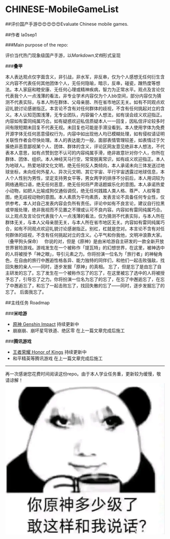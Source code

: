 # CHINESE-MobileGameList

##评价国产手游😍😍😍😍😍Evaluate Chinese mobile games.

##作者 la0sep1

###Main purpose of the repo:

评价当代热门现象级国产手游，以*Markdown文档*形式呈现

###**叠甲**

本人表达观点仅字面含义，非引战，非水军，非反串，仅为个人感想无任何衍生含义内容不代表任何其他团体个人，无任何隐喻，暗示，反串，碰瓷，蹭热度等想法。本人家庭和睦安康、无任何心理或精神疾病，智力为正常水平。观点及言论仅代表我个人一点浅薄的看法，非专业学术内容仅为个人bb空间，部分内容仅为猜测不代表实际，与本人所在群体、父母亲朋、所在省市地区无关。如有不同观点欢迎礼貌讨论感谢指正。本言论不含有对任何群体的歧视，不含有任何挑起对立的含义。本人认知范围浅薄，无专业团队，内容偏个人想法，如有误会歧义欢迎指正。内容如有雷同纯属巧合。如有疑惑欢迎私信质疑本人一一回复，因私信评论较多时间有限短期未回复不代表无视。未回复也可能是手滑没看到。本人使用字体为免费开源字体无任何恶意侵权行为，内容中如出现他人均已模糊处理，如有侵权请证明关联性作者会尽快处理。本人的表达能力一般，面部表情管理较差，如表情过于欠揍绝非恶意鄙视某个人、团体、群体的含义，评论区网友意见绝非本人想法，不代表本人意思，如有点赞到您不认可的内容纯属手滑，绝非故意针对你个人，你所在群体、团体、组织。本人神经天马行空，常常脱离常识，如有歧义欢迎指正。本人为地球人。热爱地球文化文明，绝无任何反人类倾向，本人承诺未向三体发送过地球坐标，未向任何外星人、异次元文明、其它宇宙、平行宇宙透露过地球信息，本人个人性别为男性，坚定支持男女平等，男女两字的排序不分前后，本人用词较为网络通用口语，绝无任何恶意，绝无任何将严肃话题娱乐化的意图。本人承诺热爱小动物，如把人比喻成狗仅通俗调侃，绝无任何践踏人类人格、尊严、人权等意图，绝无歧视动物的意图。本人素质为平均素质，发表言论不具备任何专业性，仅供参考。本人对自己发表内容会负所有责任。评论中如有不良言论，建议自行拉黑或举报处理，绝非我视而不见置之不理或认可不良内容。内容如有雷同纯属巧合。
以上观点及言论仅代表我个人一点浅薄的看法，仅为猜测不代表实际，与本人所在群体无关，与本人父母亲朋无关，与本人所在省市地区无关。内容如有雷同纯属巧合，如有不同观点欢迎礼貌讨论感谢指正。别杠，杠就是您对。本言论不含有对任何群体的歧视，不含有任何挑起对立的含义。心平气和你我他，文明冲浪靠大家。（叠甲狗头保命）
  你说的对，但是《原神》是由米哈游自主研发的一款全新开放世界冒险游戏。游戏发生在一个被称作「提瓦特」的幻想世界，在这里，被神选中的人将被授予「神之眼」，导引元素之力。你将扮演一位名为「旅行者」的神秘角色，在自由的旅行中邂逅性格各异、能力独特的同伴们，和他们一起击败强敌，找回失散的亲人——同时，逐步发掘「原神」的真相。
忘了，但是忘了是由忘了自主研发的忘了。忘了发生在一个被称作忘了的忘了，在这里被忘了选中的人将被授予忘了，引导忘了之力。你将扮演一位名为忘了的忘了，在忘了中邂逅忘了，在忘了中邂逅忘了，和忘了一起击败忘了，找回失散的忘了——同时，逐步发掘忘了的忘了。 后面我忘了。

##主线任务 Roadmap

###**米哈游**
- [原神 Genshin Impact][1] 持续更新中
- 崩崩崩、崩坏星穹铁道、绝区零 在上一篇文章完成后施工

###**腾讯游戏**
- [王者荣耀 Honor of Kings][2] 持续更新中
- 和平精英等腾讯游戏 在上一篇文章完成后施工

------

再一次感谢您花费时间阅读这份repo。由于本人学业任务重，更新较为缓慢，敬请谅解！
![原神龙图][3]


  [1]: https://github.com/la0sep1/CHINESE-MobileGameList/blob/main/%E7%B1%B3%E5%93%88%E6%B8%B8%20Mihoyo/%E5%8E%9F%E7%A5%9E%20Genshin%20Impact.md
  [2]: https://github.com/la0sep1/CHINESE-MobileGameList/blob/main/%E8%85%BE%E8%AE%AF%E6%B8%B8%E6%88%8F%20Tencent/%E7%8E%8B%E8%80%85%E8%8D%A3%E8%80%80%20Honor%20of%20Kings.md
  [3]: https://github.com/la0sep1/CHINESE-MobileGameList/blob/images/IMG_1078.JPEG
